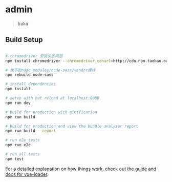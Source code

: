 # admin

> kaka

## Build Setup

``` bash

# chromedriver 安装失败问题
npm install chromedriver --chromedriver_cdnurl=http://cdn.npm.taobao.org/dist/chromedriver

# 找不到node_modules/node-sass/vendor模块
npm rebuild node-sass

# install dependencies
npm install

# serve with hot reload at localhost:8080
npm run dev

# build for production with minification
npm run build

# build for production and view the bundle analyzer report
npm run build --report

# run e2e tests
npm run e2e

# run all tests
npm test
```

For a detailed explanation on how things work, check out the [guide](http://vuejs-templates.github.io/webpack/) and [docs for vue-loader](http://vuejs.github.io/vue-loader).
